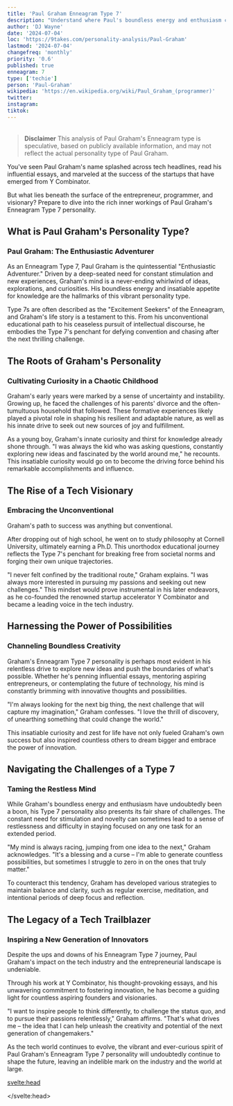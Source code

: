```yaml
---
title: 'Paul Graham Enneagram Type 7'
description: "Understand where Paul's boundless energy and enthusiasm comes from and explore what is going behind his eyes"
author: 'DJ Wayne'
date: '2024-07-04'
loc: 'https://9takes.com/personality-analysis/Paul-Graham'
lastmod: '2024-07-04'
changefreq: 'monthly'
priority: '0.6'
published: true
enneagram: 7
type: ['techie']
person: 'Paul-Graham'
wikipedia: 'https://en.wikipedia.org/wiki/Paul_Graham_(programmer)'
twitter:
instagram:
tiktok:
---
```


<!-- graham paul
paul graham on lisp
photographer paul graham
ansi common lisp
paul graham linkedin
paul graham startup
paul graham yc
paul graham paintings
paul graham on writing
https://claude.ai/chat/f4188ad1-f53a-48bc-8c0d-6c17006ae68a

-->

<script>
	import  PopCard  from "$lib/components/atoms/PopCard.svelte";
import BlogPurpose from '$lib/components/blog/BlogPurpose.svelte'
</script>
<div
	style="display: flex;
    justify-content: center;
    margin: 1rem 0;
	"
>
	<PopCard
		image={`/types/7s/${'Paul-Graham'}.webp`}
		showIcon={false}
		enneagramType="7"
		displayText="Paul Graham"
		subtext=""
	/>
</div>

> **Disclaimer** This analysis of Paul Graham's Enneagram type is speculative, based on publicly available information, and may not reflect the actual personality type of Paul Graham.

<p class="firstLetter">You've seen Paul Graham's name splashed across tech headlines, read his influential essays, and marveled at the success of the startups that have emerged from Y Combinator. </p>

But what lies beneath the surface of the entrepreneur, programmer, and visionary? Prepare to dive into the rich inner workings of Paul Graham's Enneagram Type 7 personality.

## What is Paul Graham's Personality Type?

### Paul Graham: The Enthusiastic Adventurer

As an Enneagram Type 7, Paul Graham is the quintessential "Enthusiastic Adventurer." Driven by a deep-seated need for constant stimulation and new experiences, Graham's mind is a never-ending whirlwind of ideas, explorations, and curiosities. His boundless energy and insatiable appetite for knowledge are the hallmarks of this vibrant personality type.

Type 7s are often described as the "Excitement Seekers" of the Enneagram, and Graham's life story is a testament to this. From his unconventional educational path to his ceaseless pursuit of intellectual discourse, he embodies the Type 7's penchant for defying convention and chasing after the next thrilling challenge.

## The Roots of Graham's Personality

### Cultivating Curiosity in a Chaotic Childhood

Graham's early years were marked by a sense of uncertainty and instability. Growing up, he faced the challenges of his parents' divorce and the often-tumultuous household that followed. These formative experiences likely played a pivotal role in shaping his resilient and adaptable nature, as well as his innate drive to seek out new sources of joy and fulfillment.

As a young boy, Graham's innate curiosity and thirst for knowledge already shone through. "I was always the kid who was asking questions, constantly exploring new ideas and fascinated by the world around me," he recounts. This insatiable curiosity would go on to become the driving force behind his remarkable accomplishments and influence.

## The Rise of a Tech Visionary

### Embracing the Unconventional

Graham's path to success was anything but conventional.

After dropping out of high school, he went on to study philosophy at Cornell University, ultimately earning a Ph.D. This unorthodox educational journey reflects the Type 7's penchant for breaking free from societal norms and forging their own unique trajectories.

"I never felt confined by the traditional route," Graham explains. "I was always more interested in pursuing my passions and seeking out new challenges." This mindset would prove instrumental in his later endeavors, as he co-founded the renowned startup accelerator Y Combinator and became a leading voice in the tech industry.

## Harnessing the Power of Possibilities

### Channeling Boundless Creativity

Graham's Enneagram Type 7 personality is perhaps most evident in his relentless drive to explore new ideas and push the boundaries of what's possible. Whether he's penning influential essays, mentoring aspiring entrepreneurs, or contemplating the future of technology, his mind is constantly brimming with innovative thoughts and possibilities.

"I'm always looking for the next big thing, the next challenge that will capture my imagination," Graham confesses. "I love the thrill of discovery, of unearthing something that could change the world."

This insatiable curiosity and zest for life have not only fueled Graham's own success but also inspired countless others to dream bigger and embrace the power of innovation.

## Navigating the Challenges of a Type 7

### Taming the Restless Mind

While Graham's boundless energy and enthusiasm have undoubtedly been a boon, his Type 7 personality also presents its fair share of challenges. The constant need for stimulation and novelty can sometimes lead to a sense of restlessness and difficulty in staying focused on any one task for an extended period.

"My mind is always racing, jumping from one idea to the next," Graham acknowledges. "It's a blessing and a curse – I'm able to generate countless possibilities, but sometimes I struggle to zero in on the ones that truly matter."

To counteract this tendency, Graham has developed various strategies to maintain balance and clarity, such as regular exercise, meditation, and intentional periods of deep focus and reflection.

## The Legacy of a Tech Trailblazer

### Inspiring a New Generation of Innovators

Despite the ups and downs of his Enneagram Type 7 journey, Paul Graham's impact on the tech industry and the entrepreneurial landscape is undeniable.

Through his work at Y Combinator, his thought-provoking essays, and his unwavering commitment to fostering innovation, he has become a guiding light for countless aspiring founders and visionaries.

"I want to inspire people to think differently, to challenge the status quo, and to pursue their passions relentlessly," Graham affirms. "That's what drives me – the idea that I can help unleash the creativity and potential of the next generation of changemakers."

As the tech world continues to evolve, the vibrant and ever-curious spirit of Paul Graham's Enneagram Type 7 personality will undoubtedly continue to shape the future, leaving an indelible mark on the industry and the world at large.

<svelte:head>

<script type="application/ld+json">
{
  "@context": "http://schema.org",
  "@graph": [
    {
      "@type": "Article",
      "articleBody": "You've seen Paul Graham's name splashed across tech headlines, read his influential essays, and marveled at the success of the startups that have emerged from Y Combinator. But what lies beneath the surface of this renowned entrepreneur, programmer, and visionary? Prepare to delve into the rich inner workings of Paul Graham's Enneagram Type 7 personality.\n\nAs an Enneagram Type 7, Paul Graham is the quintessential \"Enthusiastic Adventurer.\" Driven by a deep-seated need for constant stimulation and new experiences, Graham's mind is a never-ending whirlwind of ideas, explorations, and curiosities. His boundless energy and insatiable appetite for knowledge are the hallmarks of this vibrant personality type.\n\nGraham's early years were marked by a sense of uncertainty and instability. Growing up, he faced the challenges of his parents' divorce and the often-tumultuous household that followed. These formative experiences likely played a pivotal role in shaping his resilient and adaptable nature, as well as his innate drive to seek out new sources of joy and fulfillment.\n\nGraham's path to success was anything but conventional. After dropping out of high school, he went on to study philosophy at Cornell University, ultimately earning a Ph.D. This unorthodox educational journey reflects the Type 7's penchant for breaking free from societal norms and forging their own unique trajectories.\n\nGraham's Enneagram Type 7 personality is perhaps most evident in his relentless drive to explore new ideas and push the boundaries of what's possible. Whether he's penning influential essays, mentoring aspiring entrepreneurs, or contemplating the future of technology, his mind is constantly brimming with innovative thoughts and possibilities.\n\nWhile Graham's boundless energy and enthusiasm have undoubtedly been a boon, his Type 7 personality also presents its fair share of challenges. The constant need for stimulation and novelty can sometimes lead to a sense of restlessness and difficulty in staying focused on any one task for an extended period.\n\nDespite the ups and downs of his Enneagram Type 7 journey, Paul Graham's impact on the tech industry and the entrepreneurial landscape is undeniable. Through his work at Y Combinator, his thought-provoking essays, and his unwavering commitment to fostering innovation, he has become a guiding light for countless aspiring founders and visionaries.",
      "creator" : ["DJ Wayne"],
      "author": {
        "@type": "Person",
        "name": "DJ Wayne",
        "sameAs": ["https://www.instagram.com/djwayne3/", "https://www.youtube.com/@djwayne3", "https://www.linkedin.com/in/davidtwayne/", "https://twitter.com/djwayne3"
        ]
        },
      "dateModified": {
        "@type": "Date",
        "@value": "2024-07-04"
      },
      "datePublished": {
        "@type": "Date",
        "@value": "2024-07-04"
      },
      "description": "This blog post examines the Enneagram Type 7 personality of renowned entrepreneur and programmer Paul Graham, exploring his vibrant inner world, his unconventional path to success, and his impact on the tech industry.",
      "headline": "Unleashing the Boundless Energy of the Enneagram Type 7: Diving into Paul Graham's Vibrant Inner World",
      "image": {
        "@type": "ImageObject",
        "height": 900,
        "url": "https://9takes.com/personality-analysis/Paul-Graham.png",
        "width": 900
      },
      "mainEntityOfPage": {
        "@id": "https://9takes.com/types/7s/Paul-Graham.webp",
        "@type": "WebPage"
      },
      "mentions": {
        "@type": "Person",
        "name": "Paul Graham",
        "sameAs": ["https://en.wikipedia.org/wiki/Paul_Graham_(programmer)", "https://twitter.com/paulg", "https://www.ycombinator.com/"]
      },
      "publisher": {
        "@type": "Organization",
        "sameAs": ["https://www.instagram.com/9takesdotcom/", "https://twitter.com/9takesdotcom"],
        "logo": {
          "@type": "ImageObject",
          "url": "https://9takes.com/brand/aero.png"
        },
        "name": "9takes"
      }
    },
    {
      "@type": "FAQPage",
      "mainEntity": [
        {
          "@type": "Question",
          "acceptedAnswer": {
            "@type": "Answer",
            "text": "Paul Graham is an Enneagram Type 7, also known as the \"Enthusiastic Adventurer.\" This personality type is characterized by a deep-seated need for constant stimulation and new experiences, which is evident in Graham's restless mind, boundless energy, and insatiable appetite for knowledge and exploration."
          },
          "name": "What is Paul Graham's personality type?"
        },
        {
          "@type": "Question",
          "acceptedAnswer": {
            "@type": "Answer",
            "text": "Enneagram Type 7s are often described as the \"Excitement Seekers\" of the Enneagram, and Graham's life story is a testament to this. His unconventional educational path, his ceaseless pursuit of intellectual discourse, and his relentless drive to explore new ideas and push the boundaries of what's possible are all hallmarks of the Type 7 personality."
          },
          "name": "What are the characteristics of an Enneagram Type 7?"
        },
        {
          "@type": "Question",
          "acceptedAnswer": {
            "@type": "Answer",
            "text": "Graham's early life was marked by a sense of uncertainty and instability, as he faced the challenges of his parents' divorce and a tumultuous household. These formative experiences likely played a role in shaping his resilient and adaptable nature, as well as his drive to seek out new sources of joy and fulfillment."
          },
          "name": "How did Paul Graham's childhood shape his personality?"
        },
        {
          "@type": "Question",
          "acceptedAnswer": {
            "@type": "Answer",
            "text": "While Graham's boundless energy and enthusiasm have been a boon, his Type 7 personality also presents its fair share of challenges. The constant need for stimulation and novelty can sometimes lead to a sense of restlessness and difficulty in staying focused on any one task for an extended period. To counteract this, Graham has developed strategies like exercise, meditation, and intentional periods of deep focus."
          },
          "name": "What are the challenges associated with Paul Graham's Enneagram Type 7 personality?"
        },
        {
          "@type": "Question",
          "acceptedAnswer": {
            "@type": "Answer",
            "text": "Despite the ups and downs of his Enneagram Type 7 journey, Paul Graham's impact on the tech industry and the entrepreneurial landscape is undeniable. Through his work at Y Combinator, his thought-provoking essays, and his unwavering commitment to fostering innovation, he has become a guiding light for countless aspiring founders and visionaries."
          },
          "name": "What is Paul Graham's legacy and impact?"
        }
      ]
    }
  ]
}
</script>

</svelte:head>

<style lang="scss">
</style>
